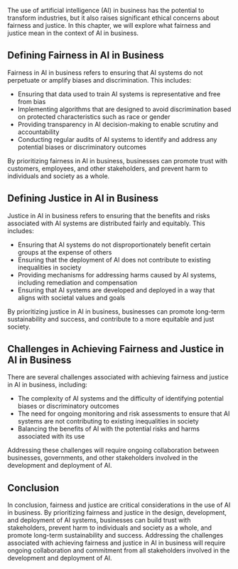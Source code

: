 

The use of artificial intelligence (AI) in business has the potential to transform industries, but it also raises significant ethical concerns about fairness and justice. In this chapter, we will explore what fairness and justice mean in the context of AI in business.

Defining Fairness in AI in Business
-----------------------------------

Fairness in AI in business refers to ensuring that AI systems do not perpetuate or amplify biases and discrimination. This includes:

* Ensuring that data used to train AI systems is representative and free from bias
* Implementing algorithms that are designed to avoid discrimination based on protected characteristics such as race or gender
* Providing transparency in AI decision-making to enable scrutiny and accountability
* Conducting regular audits of AI systems to identify and address any potential biases or discriminatory outcomes

By prioritizing fairness in AI in business, businesses can promote trust with customers, employees, and other stakeholders, and prevent harm to individuals and society as a whole.

Defining Justice in AI in Business
----------------------------------

Justice in AI in business refers to ensuring that the benefits and risks associated with AI systems are distributed fairly and equitably. This includes:

* Ensuring that AI systems do not disproportionately benefit certain groups at the expense of others
* Ensuring that the deployment of AI does not contribute to existing inequalities in society
* Providing mechanisms for addressing harms caused by AI systems, including remediation and compensation
* Ensuring that AI systems are developed and deployed in a way that aligns with societal values and goals

By prioritizing justice in AI in business, businesses can promote long-term sustainability and success, and contribute to a more equitable and just society.

Challenges in Achieving Fairness and Justice in AI in Business
--------------------------------------------------------------

There are several challenges associated with achieving fairness and justice in AI in business, including:

* The complexity of AI systems and the difficulty of identifying potential biases or discriminatory outcomes
* The need for ongoing monitoring and risk assessments to ensure that AI systems are not contributing to existing inequalities in society
* Balancing the benefits of AI with the potential risks and harms associated with its use

Addressing these challenges will require ongoing collaboration between businesses, governments, and other stakeholders involved in the development and deployment of AI.

Conclusion
----------

In conclusion, fairness and justice are critical considerations in the use of AI in business. By prioritizing fairness and justice in the design, development, and deployment of AI systems, businesses can build trust with stakeholders, prevent harm to individuals and society as a whole, and promote long-term sustainability and success. Addressing the challenges associated with achieving fairness and justice in AI in business will require ongoing collaboration and commitment from all stakeholders involved in the development and deployment of AI.
